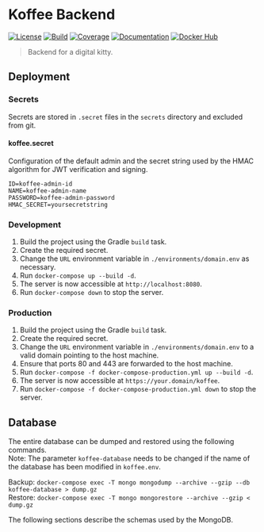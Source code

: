 # Koffee Backend

<p align="left">
    <a href="https://www.apache.org/licenses/LICENSE-2.0"><img alt="License" src="https://img.shields.io/github/license/koffee-project/koffee-backend?color=e9d0b9&style=for-the-badge"></a>
    <a href="https://travis-ci.com/koffee-project/koffee-backend"><img alt="Build" src="https://img.shields.io/travis/com/koffee-project/koffee-backend/develop?color=a9755c&style=for-the-badge"></a>
    <a href="https://codecov.io/gh/koffee-project/koffee-backend"><img alt="Coverage" src="https://img.shields.io/codecov/c/github/koffee-project/koffee-backend?color=b4534b&style=for-the-badge"></a>
    <a href="https://koffee.yeger.eu"><img alt="Documentation" src="https://img.shields.io/badge/Documentation-Available-blue?color=bc9a7c&style=for-the-badge"></a>
    <a href="https://hub.docker.com/repository/docker/deryeger/koffee-backend"><img alt="Docker Hub" src="https://img.shields.io/docker/v/deryeger/koffee-backend?label=Docker%20Hub&sort=date&color=e4d2cf&style=for-the-badge"></a>
</p>

> Backend for a digital kitty.

## Deployment

### Secrets

Secrets are stored in `.secret` files in the `secrets` directory and excluded from git.

#### koffee.secret

Configuration of the default admin and the secret string used by the HMAC algorithm for JWT verification and signing.

```
ID=koffee-admin-id
NAME=koffee-admin-name
PASSWORD=koffee-admin-password
HMAC_SECRET=yoursecretstring
```

### Development

1. Build the project using the Gradle `build` task.
2. Create the required secret.
3. Change the `URL` environment variable in `./environments/domain.env` as necessary.
4. Run `docker-compose up --build -d`.
5. The server is now accessible at `http://localhost:8080`.
6. Run `docker-compose down` to stop the server.

### Production

1. Build the project using the Gradle `build` task.
2. Create the required secret.
3. Change the `URL` environment variable in `./environments/domain.env` to a valid domain pointing to the host machine.
4. Ensure that ports 80 and 443 are forwarded to the host machine.
5. Run `docker-compose -f docker-compose-production.yml up --build -d`.
6. The server is now accessible at `https://your.domain/koffee`.
7. Run `docker-compose -f docker-compose-production.yml down` to stop the server.

## Database

The entire database can be dumped and restored using the following commands.\
Note: The parameter `koffee-database` needs to be changed if the name of the database has been modified in `koffee.env`.

Backup: `docker-compose exec -T mongo mongodump --archive --gzip --db koffee-database > dump.gz`\
Restore: `docker-compose exec -T mongo mongorestore --archive --gzip < dump.gz`

The following sections describe the schemas used by the MongoDB.
